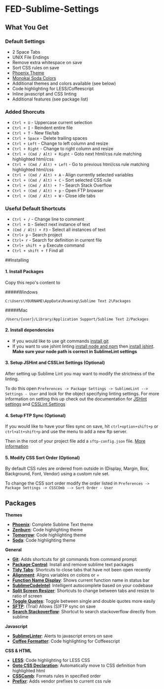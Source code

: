 # FED-Sublime-Settings

## What You Get

### Default Settings

* 2 Space Tabs
* UNIX File Endings
* Remove extra whitespace on save
* Sort CSS rules on save
* [Phoenix Theme](https://github.com/netatoo/phoenix-theme)
* [Monokai Soda Colors](https://github.com/buymeasoda/soda-theme/)
* Additional themes and colors available (see below)
* Code highlighting for LESS/Coffeescript
* Inline javascript and CSS linting
* Additional features (see package list)

### Added Shorcuts 

* ``Ctrl + U`` - Uppercase current selection
* ``Ctrl + I`` - Reindent entire file
* ``Ctrl + T`` - New file/tab
* ``Ctrl + Space`` - Delete trailing spaces
* ``Ctrl + Left`` - Change to left column and resize
* ``Ctrl + Right`` - Change to right column and resize
* ``Ctrl + (Cmd / Alt) + Right`` - Goto next html/css rule matching highlighted html/css
* ``Ctrl + (Cmd / Alt) + Left`` - Go to previous html/css rule matching highlighted html/css
* ``Ctrl + (Cmd / Alt) + A`` - Align currently selected variables
* ``Ctrl + (Cmd / Alt) + C`` - Sort selected CSS rule
* ``Ctrl + (Cmd / Alt) + ?`` - Search Stack Overflow
* ``Ctrl + (Cmd / Alt) + p`` - Open FTP browser
* ``Ctrl + (Cmd / Alt) + W`` - Close idle tabs

### Useful Default Shortcuts

* ``Ctrl + /`` - Change line to comment
* ``Ctrl + D`` - Select next instance of text
* ``(Cmd / Alt) + F3`` - Select all instances of text
* ``Ctrl+ p`` - Search project
* ``Ctrl+ r`` - Search for definition in current file
* ``Ctrl+ shift + p`` Execute command
* ``Ctrl + shift + f`` Find all

##Installing

#### 1. Install Packages

Copy this repo's content to 

#####Windows
  
    C:\Users\YOURNAME\AppData\Roaming\Sublime Text 2\Packages

#####Mac

    /Users/{user}/Library/Application Support/Sublime Text 2/Packages

#### 2. Install dependencies

* If you would like to use git commands [install git](http://git-scm.com/book/en/Getting-Started-Installing-Git)
* If you want to use jshint linting [install node and npm](http://nodejs.org/download/) then [install jshint](http://jshint.com/install/). **Make sure your node path is correct in SublimeLint settings**

#### 3. Setup JSHint and CSSLint Settings (Optional)

After setting up Sublime Lint you may want to modify the strictness of the linting. 

To do this open ``Preferences -> Package Settings -> SublimeLint --> Settings - User`` and look for the object specifying linting settings. For more information on setting this up check out the documentation for [JSHint settings](http://www.jshint.com/docs/config/) and [CSSLint Settings](https://github.com/stubbornella/csslint/wiki/Rules)

#### 4. Setup FTP Sync (Optional)

If you would like to have your files sync on save, hit ``ctrl+option+shift+p`` or ``ctrl+alt+shift+p`` and use the menu to add a new ftp server.

Then in the root of your project file add a ``sftp-config.json`` file. [More information](http://wbond.net/sublime_packages/sftp/settings)

#### 5. Modify CSS Sort Order (Optional)

By default CSS rules are ordered from outside in (Display, Margin, Box, Background, Font, Vendor) using a custom rule set. 

To change the CSS sort order modify the order listed in  ``Preferences -> Package Settings -> CSSCOmb --> Sort Order - User``


## Packages

**Themes**

* **[Phoenix](https://github.com/netatoo/phoenix-theme)**: Complete Sublime Text theme
* **[Zenburn](https://github.com/colinta/zenburn)**: Code highlighting theme
* **[Tomorrow](https://github.com/chriskempson/tomorrow-theme)**: Code highlighting theme
* **[Soda](https://github.com/buymeasoda/soda-theme/)**: Code highlighting theme

**General**

* **[Git](https://github.com/bgreenlee/sublime-github)**: Adds shortcuts for git commands from command prompt
* **[Package Control](https://sublime.wbond.net/)**: Install and remove sublime text packages
* **[Tidy Tabs](https://github.com/bradleyboy/TidyTabs-Sublime)**: Shortcuts to close tabs that have not been open recently
* **[Alignment](http://wbond.net/sublime_packages/alignment)**: Aligns variables on colons or =
* **[Function Name Display](https://github.com/akrabat/SublimeFunctionNameDisplay)**: Shows current function name in status bar
* **[SublimeCodeIntel](https://github.com/SublimeCodeIntel/SublimeCodeIntel)**: Intelligent autocomplete based on your codebase
* **[Split Screen Resizer](https://github.com/iamjessu/sublime-SplitScreen-Resizer)**: Shortcuts to change between tabs and resize to ratio of screen
* **[Toggle Quotes](https://github.com/spadgos/sublime-ToggleQuotes)**: Toggle between single and double quotes more easily
* **[SFTP](http://wbond.net/sublime_packages/sftp)**: (Trial) Allows (S)FTP sync on save
* **[Search Stackoverflow](https://github.com/ericmartel/Sublime-Text-2-Stackoverflow-Plugin)**: Shortcut to search stackoverflow directly from sublime

**Javascript**

* **[SublimeLinter](https://github.com/SublimeLinter/SublimeLinter)**: Alerts to javascript errors on save
* **[Coffee Formatter](https://github.com/derekchiang/Sublime-CoffeeScript-Formatter)**: Code highlighting for Coffeescript

**CSS & HTML**

* **[LESS](https://github.com/danro/LESS-sublime)**: Code highlighting for LESS CSS
* **[Goto CSS Declaration](https://github.com/rmaksim/Sublime-Text-2-Goto-CSS-Declaration)**: Automatically move to CSS definition from highlighted html
* **[CSSComb](https://github.com/csscomb/CSScomb-for-Sublime)**: Formats rules in specified order
* **[Prefixr](http://wbond.net/sublime_packages/prefixr)**: Adds vendor prefixes to current css rule
